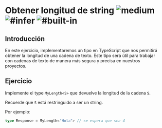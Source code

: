 <!--info-header-start--><h1>Obtener longitud de string <img src="https://img.shields.io/badge/-medium-d9901a" alt="medium"/> <img src="https://img.shields.io/badge/-%23infer-999" alt="#infer"/> <img src="https://img.shields.io/badge/-%23built--in-999" alt="#built-in"/></h1>

## Introducción

En este ejercicio, implementaremos un tipo en TypeScript que nos permitirá obtener la longitud de una cadena de texto. Este tipo será útil para trabajar con cadenas de texto de manera más segura y precisa en nuestros proyectos.

## Ejercicio

Implemente el type `MyLength<S>` que devuelve la longitud de la cadena `S`.

Recuerde que `S` está restringuido a ser un string.

Por ejemplo:

```ts
type Response = MyLength<"Hola"> // se espera que sea 4
```
